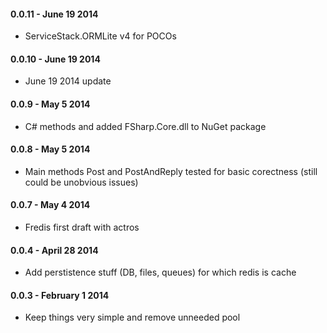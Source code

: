 #### 0.0.11 - June 19 2014
* ServiceStack.ORMLite v4 for POCOs

#### 0.0.10 - June 19 2014
* June 19 2014 update

#### 0.0.9 - May 5 2014
* C# methods and added FSharp.Core.dll to NuGet package

#### 0.0.8 - May 5 2014
* Main methods Post and PostAndReply tested for basic corectness (still could be unobvious issues)

#### 0.0.7 - May 4 2014
* Fredis first draft with actros

#### 0.0.4 - April 28 2014
* Add perstistence stuff (DB, files, queues) for which redis is cache

#### 0.0.3 - February 1 2014
* Keep things very simple and remove unneeded pool
